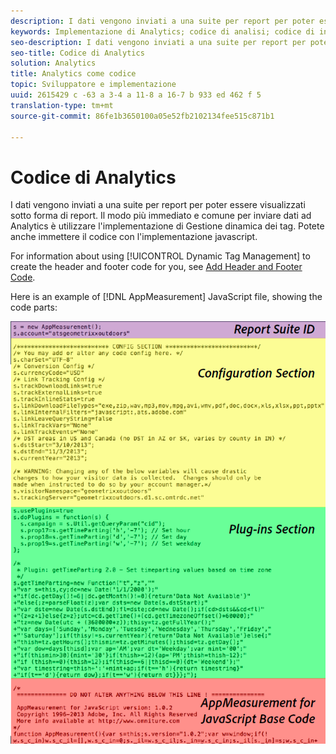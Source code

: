 ```yaml
---
description: I dati vengono inviati a una suite per report per poter essere visualizzati sotto forma di report. Il modo più immediato e comune per inviare dati ad Analytics è utilizzare l'implementazione di Gestione dinamica dei tag. Potete anche immettere il codice con l'implementazione javascript.
keywords: Implementazione di Analytics; codice di analisi; codice di intestazione; codice piè di pagina; header; piè di pagina; gestione tag dinamica; dtm; javascript
seo-description: I dati vengono inviati a una suite per report per poter essere visualizzati sotto forma di report. Il modo più immediato e comune per inviare dati ad Analytics è utilizzare l'implementazione di Gestione dinamica dei tag. Potete anche immettere il codice con l'implementazione javascript.
seo-title: Codice di Analytics
solution: Analytics
title: Analytics come codice
topic: Sviluppatore e implementazione
uuid: 2615429 c -63 a 3-4 a 11-8 a 16-7 b 933 ed 462 f 5
translation-type: tm+mt
source-git-commit: 86fe1b3650100a05e52fb2102134fee515c871b1

---
```



# Codice di Analytics

I dati vengono inviati a una suite per report per poter essere visualizzati sotto forma di report. Il modo più immediato e comune per inviare dati ad Analytics è utilizzare l'implementazione di Gestione dinamica dei tag. Potete anche immettere il codice con l'implementazione javascript.

For information about using [!UICONTROL Dynamic Tag Management] to create the header and footer code for you, see [Add Header and Footer Code](../../implement/c-implement-with-dtm/c-headers-footers/t-header-footer-code.md#task_43C8DD699A514638B0620775C06423E5).

Here is an example of [!DNL AppMeasurement] JavaScript file, showing the code parts:

![](assets/appmeasurement-js.png)

